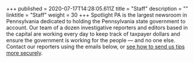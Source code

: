 +++
published = 2020-07-17T14:28:05.611Z
title = "Staff"
description = ""
linktitle = "Staff"
weight = 30
+++
Spotlight PA is the largest newsroom in Pennsylvania dedicated to holding the Pennsylvania state government to account. Our team of a dozen investigative reporters and editors based in the capital are working every day to keep track of taxpayer dollars and ensure the government is working for the people — and no one else. Contact our reporters using the emails below, or [see how to send us tips more securely](/tips/).
